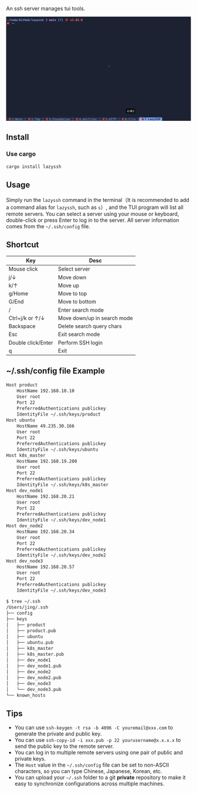 An ssh server manages tui tools.

![demo.gif](demo.gif)

## Install

### Use cargo

```bash
cargo install lazyssh
```

## Usage

Simply run the `lazyssh` command in the terminal（It is recommended to add a command alias for `lazyssh`, such as `s`）,
and the TUI program will list all remote servers. You can select a server using your mouse or keyboard, double-click or
press Enter to log in to the server. All server information comes from the `~/.ssh/config` file.

## Shortcut

| Key                | Desc                        |
|--------------------|-----------------------------|
| Mouse click        | Select server               |
| j/↓                | Move down                   |
| k/↑                | Move up                     |
| g/Home             | Move to top                 |
| G/End              | Move to bottom              |
| /                  | Enter search mode           |
| Ctrl+j/k or ↑/↓    | Move down/up in search mode |
| Backspace          | Delete search query chars   |
| Esc                | Exit search mode            |
| Double click/Enter | Perform SSH login           |
| q                  | Exit                        |

## ~/.ssh/config file Example

```
Host product
    HostName 192.168.10.10
    User root
    Port 22
    PreferredAuthentications publickey
    IdentityFile ~/.ssh/keys/product
Host ubuntu
    HostName 49.235.30.166
    User root
    Port 22
    PreferredAuthentications publickey
    IdentityFile ~/.ssh/keys/ubuntu
Host k8s_master
    HostName 192.168.19.200
    User root
    Port 22
    PreferredAuthentications publickey
    IdentityFile ~/.ssh/keys/k8s_master
Host dev_node1
    HostName 192.168.20.21
    User root
    Port 22
    PreferredAuthentications publickey
    IdentityFile ~/.ssh/keys/dev_node1
Host dev_node2
    HostName 192.168.20.34
    User root
    Port 22
    PreferredAuthentications publickey
    IdentityFile ~/.ssh/keys/dev_node2
Host dev_node3
    HostName 192.168.20.57
    User root
    Port 22
    PreferredAuthentications publickey
    IdentityFile ~/.ssh/keys/dev_node3
```

```
$ tree ~/.ssh
/Users/jing/.ssh
├── config
├── keys
│   ├── product
│   ├── product.pub
│   ├── ubuntu
│   ├── ubuntu.pub
│   ├── k8s_master
│   ├── k8s_master.pub
│   ├── dev_node1
│   ├── dev_node1.pub
│   ├── dev_node2
│   ├── dev_node2.pub
│   ├── dev_node3
│   └── dev_node3.pub
└── known_hosts
```

## Tips

- You can use `ssh-keygen -t rsa -b 4096 -C youremail@xxx.com` to generate the private and public key.
- You can use `ssh-copy-id -i xxx.pub -p 22 yourusername@x.x.x.x` to send the public key to the remote server.
- You can log in to multiple remote servers using one pair of public and private keys.
- The `Host` value in the `~/.ssh/config` file can be set to non-ASCII characters, so you can type Chinese, Japanese, Korean, etc.
- You can upload your `~/.ssh` folder to a git **private** repository to make it easy to synchronize configurations across multiple machines.

